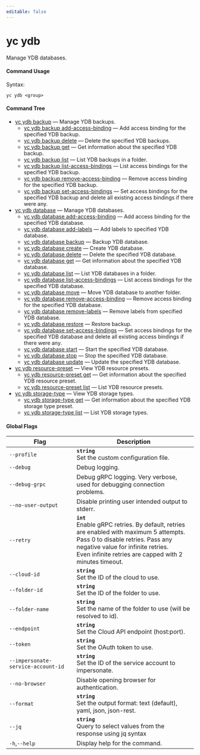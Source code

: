 ```yaml
---
editable: false
---
```


# yc ydb

Manage YDB databases.

#### Command Usage

Syntax: 

`yc ydb <group>`

#### Command Tree

- [yc ydb backup](backup/index.md) — Manage YDB backups.
	- [yc ydb backup add-access-binding](backup/add-access-binding.md) — Add access binding for the specified YDB backup.
	- [yc ydb backup delete](backup/delete.md) — Delete the specified YDB backups.
	- [yc ydb backup get](backup/get.md) — Get information about the specified YDB backup.
	- [yc ydb backup list](backup/list.md) — List YDB backups in a folder.
	- [yc ydb backup list-access-bindings](backup/list-access-bindings.md) — List access bindings for the specified YDB backup.
	- [yc ydb backup remove-access-binding](backup/remove-access-binding.md) — Remove access binding for the specified YDB backup.
	- [yc ydb backup set-access-bindings](backup/set-access-bindings.md) — Set access bindings for the specified YDB backup and delete all existing access bindings if there were any.
- [yc ydb database](database/index.md) — Manage YDB databases.
	- [yc ydb database add-access-binding](database/add-access-binding.md) — Add access binding for the specified YDB database.
	- [yc ydb database add-labels](database/add-labels.md) — Add labels to specified YDB database.
	- [yc ydb database backup](database/backup.md) — Backup YDB database.
	- [yc ydb database create](database/create.md) — Create YDB database.
	- [yc ydb database delete](database/delete.md) — Delete the specified YDB database.
	- [yc ydb database get](database/get.md) — Get information about the specified YDB database.
	- [yc ydb database list](database/list.md) — List YDB databases in a folder.
	- [yc ydb database list-access-bindings](database/list-access-bindings.md) — List access bindings for the specified YDB database.
	- [yc ydb database move](database/move.md) — Move YDB database to another folder.
	- [yc ydb database remove-access-binding](database/remove-access-binding.md) — Remove access binding for the specified YDB database.
	- [yc ydb database remove-labels](database/remove-labels.md) — Remove labels from specified YDB database.
	- [yc ydb database restore](database/restore.md) — Restore backup.
	- [yc ydb database set-access-bindings](database/set-access-bindings.md) — Set access bindings for the specified YDB database and delete all existing access bindings if there were any.
	- [yc ydb database start](database/start.md) — Start the specified YDB database.
	- [yc ydb database stop](database/stop.md) — Stop the specified YDB database.
	- [yc ydb database update](database/update.md) — Update the specified YDB database.
- [yc ydb resource-preset](resource-preset/index.md) — View YDB resource presets.
	- [yc ydb resource-preset get](resource-preset/get.md) — Get information about the specified YDB resource preset.
	- [yc ydb resource-preset list](resource-preset/list.md) — List YDB resource presets.
- [yc ydb storage-type](storage-type/index.md) — View YDB storage types.
	- [yc ydb storage-type get](storage-type/get.md) — Get information about the specified YDB storage type preset.
	- [yc ydb storage-type list](storage-type/list.md) — List YDB storage types.

#### Global Flags

| Flag | Description |
|----|----|
|`--profile`|<b>`string`</b><br/>Set the custom configuration file.|
|`--debug`|Debug logging.|
|`--debug-grpc`|Debug gRPC logging. Very verbose, used for debugging connection problems.|
|`--no-user-output`|Disable printing user intended output to stderr.|
|`--retry`|<b>`int`</b><br/>Enable gRPC retries. By default, retries are enabled with maximum 5 attempts.<br/>Pass 0 to disable retries. Pass any negative value for infinite retries.<br/>Even infinite retries are capped with 2 minutes timeout.|
|`--cloud-id`|<b>`string`</b><br/>Set the ID of the cloud to use.|
|`--folder-id`|<b>`string`</b><br/>Set the ID of the folder to use.|
|`--folder-name`|<b>`string`</b><br/>Set the name of the folder to use (will be resolved to id).|
|`--endpoint`|<b>`string`</b><br/>Set the Cloud API endpoint (host:port).|
|`--token`|<b>`string`</b><br/>Set the OAuth token to use.|
|`--impersonate-service-account-id`|<b>`string`</b><br/>Set the ID of the service account to impersonate.|
|`--no-browser`|Disable opening browser for authentication.|
|`--format`|<b>`string`</b><br/>Set the output format: text (default), yaml, json, json-rest.|
|`--jq`|<b>`string`</b><br/>Query to select values from the response using jq syntax|
|`-h`,`--help`|Display help for the command.|
